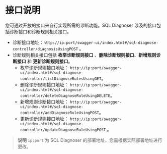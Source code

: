 # 接口说明

您可通过开放的接口来自行实现所需的诊断功能。SQL Diagnoser 涉及的接口包括诊断接口和诊断规则相关接口。

* 诊断接口地址：`http://ip:port/swagger-ui/index.html#/sql-diagnose-controller/diagnosisUsingPOST` 。
* 诊断规则相关接口包括 **枚举诊断规则接口** 、**删除诊断规则接口**、**新增规则诊断接口** 和 **更新诊断规则接口**。
   * 枚举诊断规则接口地址： `http://ip:port/swagger-ui/index.html#/sql-diagnose-controller/listDiagnoseRulesUsingGET`。
   * 删除诊断规则接口地址： `http://ip:port/swagger-ui/index.html#/sql-diagnose-controller/deleteDiagnoseRuleUsingDELETE`。
   * 新增规则诊断接口地址： `http://ip:port/swagger-ui/index.html#/sql-diagnose-controller/addDiagnoseRuleUsingPOST`。
   * 更新诊断规则接口地址： `http://ip:port/swagger-ui/index.html#/sql-diagnose-controller/updateDiagnoseRuleUsingPOST` 。
> **说明**
> `ip:port` 为 SQL Diagnoser 的部署地址，您需根据实际部署地址进行更改。